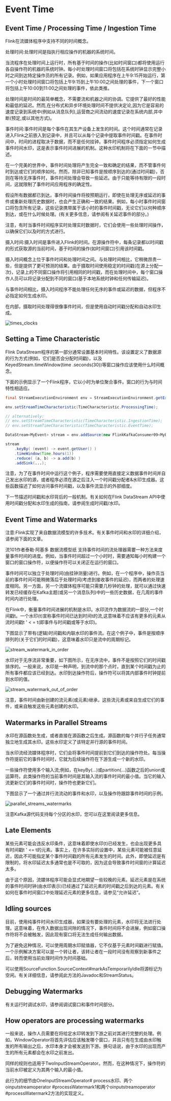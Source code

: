 # Event Time

## Event Time / Processing Time / Ingestion Time
Flink在流媒体程序中支持不同的时间概念。

处理时间:处理时间是指执行相应操作的机器的系统时间。

当流程序在处理时间上运行时，所有基于时间的操作(比如时间窗口)都将使用运行各自操作符的机器的系统时钟。每小时处理时间窗口将包括在系统时钟显示完整小时之间到达特定操作员的所有记录。例如，如果应用程序在上午9:15开始运行，第一个小时处理时间窗口将包括上午9:15到上午10:00之间处理的事件，下一个窗口将包括上午10:00到11:00之间处理的事件，依此类推。

处理时间是时间的最简单概念，不需要流和机器之间的协调。它提供了最好的性能和最低的延迟。然而,在分布式和异步环境处理时间不提供决定论,因为它是容易的速度记录到系统中(例如从消息队列),运营商之间流动的速度记录在系统内部,并中断(预定,或以其他方式)。

事件时间:事件时间是每个事件在其生产设备上发生的时间。这个时间通常在记录进入Flink之前嵌入到记录中，并且可以从每个记录中提取事件时间戳。在事件时间中，时间的进程取决于数据，而不是任何挂钟。事件时间程序必须指定如何生成事件时间水印，这是表示事件时间进展的机制。这种水印机制将在下面的一节中描述。

在一个完美的世界中，事件时间处理将产生完全一致和确定的结果，而不管事件何时到达或它们的顺序如何。然而，除非已知事件是按顺序到达的(通过时间戳)，否则在等待无序事件时，事件时间处理会导致一些延迟。由于只能等待有限的一段时间，这就限制了事件时间应用程序的确定性。

假设所有数据都已到达，事件时间操作将按预期运行，即使在处理无序或延迟的事件或重新处理历史数据时，也会产生正确和一致的结果。例如，每小时事件时间窗口将包含所有记录，这些记录携带属于该小时的事件时间戳，无论它们以何种顺序到达，或在什么时候处理。(有关更多信息，请参阅有关延迟事件的部分。)

注意，有时当事件时间程序实时处理实时数据时，它们会使用一些处理时间操作，以确保它们以及时的方式进行。

摄入时间:摄入时间是事件进入Flink的时间。在源操作符中，每条记录都以时间戳的形式获取源的当前时间，基于时间的操作(如时间窗口)引用该时间戳。

摄入时间概念上位于事件时间和处理时间之间。与处理时间相比，它稍微昂贵一些，但是提供了更可预测的结果。由于摄取时间使用稳定的时间戳(在源上分配一次)，记录上的不同窗口操作将引用相同的时间戳，而在处理时间中，每个窗口操作人员可以将记录分配到不同的窗口(基于本地系统时钟和任何传输延迟)。

与事件时间相比，摄入时间程序不能处理任何无序的事件或延迟的数据，但程序不必指定如何生成水印。

在内部，摄取时间处理得很像事件时间，但是使用自动时间戳分配和自动水印生成。

![times_clocks](../images/times_clocks.svg)

## Setting a Time Characteristic
Flink DataStream程序的第一部分通常设置基本时间特性。该设置定义了数据源的行为方式(例如，它们是否会分配时间戳)，以及KeyedStream.timeWindow(time .seconds(30))等窗口操作应该使用什么时间概念。

下面的示例显示了一个Flink程序，它以小时为单位聚合事件。窗口的行为与时间特性相适应。

```java
final StreamExecutionEnvironment env = StreamExecutionEnvironment.getExecutionEnvironment();

env.setStreamTimeCharacteristic(TimeCharacteristic.ProcessingTime);

// alternatively:
// env.setStreamTimeCharacteristic(TimeCharacteristic.IngestionTime);
// env.setStreamTimeCharacteristic(TimeCharacteristic.EventTime);

DataStream<MyEvent> stream = env.addSource(new FlinkKafkaConsumer09<MyEvent>(topic, schema, props));

stream
    .keyBy( (event) -> event.getUser() )
    .timeWindow(Time.hours(1))
    .reduce( (a, b) -> a.add(b) )
    .addSink(...);
```

注意，为了在事件时间中运行这个例子，程序需要使用直接定义数据事件时间并自己发出水印的源，或者程序必须在源之后注入一个时间戳分配者&水印生成器。这些函数描述了如何访问事件时间戳，以及事件流显示的外部细度。

下一节描述时间戳和水印背后的一般机制。有关如何在Flink DataStream API中使用时间戳分配和水印生成的指南，请参阅生成时间戳/水印。

## Event Time and Watermarks

注意:Flink实现了来自数据流模型的许多技术。有关事件时间和水印的详细介绍，请参阅下面的文章。

流101作者泰勒·阿基多
数据流模型纸
支持事件时间的流处理器需要一种方法来度量事件时间的进度。例如，当事件时间超过一个小时时，需要通知每小时构建一个窗口的窗口操作符，以便操作符可以关闭正在运行的窗口。

事件时间可以独立于处理时间(由挂钟测量)进行。例如，在一个程序中，操作员当前的事件时间可能稍微落后于处理时间(考虑到接收事件的延迟)，而两者的处理速度相同。另一方面，另一个流媒体程序可能只需要几秒钟的处理，就可以通过快速转发已经缓存在Kafka主题(或另一个消息队列)中的一些历史数据，在几周的事件时间内进行处理。

在Flink中，衡量事件时间进展的机制是水印。水印流作为数据流的一部分,一个时间戳t。一个水印(t)宣称事件时间已达到时间t的流,这意味着不应该有更多的元素从流时间戳t ' < = t(即事件与时间戳或等于水印)。

下图显示了带有(逻辑)时间戳和内联水印的事件流。在这个例子中，事件是按顺序排列的(关于它们的时间戳)，这意味着水印只是流中的周期标记。

![stream_watermark_in_order](../images/stream_watermark_in_order.svg)

水印对于无序流非常重要，如下图所示，在无序流中，事件不是按照它们的时间戳排序的。一般来说，水印是一种声明，到流中的那个点时，直到某个时间戳为止的所有事件都应该已经到达。水印到达操作符后，操作符可以将其内部事件时钟提前到水印的值。

![stream_watermark_out_of_order](../images/stream_watermark_out_of_order.svg)

注意，事件时间由新创建的流元素(或元素)继承，这些流元素或来自生成它们的事件，或来自触发这些元素创建的水印。

## Watermarks in Parallel Streams
水印在源函数处生成，或者直接在源函数之后生成。源函数的每个并行子任务通常独立地生成其水印。这些水印定义了该特定并行源的事件时间。

当水印流经流媒体程序时，它们会将事件时间提前到它们到达的操作符处。每当操作符提前它的事件时间时，它就为后续操作符在下游生成一个新的水印。

一些操作符使用多个输入流;例如，在keyBy(…)或partition(…)函数之后的union或运算符。此类操作符的当前事件时间是其输入流的事件时间的最小值。当它的输入流更新它们的事件时间时，操作符也更新它们。

下图显示了一个通过并行流流动的事件和水印，以及操作符跟踪事件时间的示例。

![parallel_streams_watermarks](../images/parallel_streams_watermarks.svg)

注意Kafka源代码支持每个分区的水印，您可以在这里阅读更多信息。

## Late Elements

某些元素可能会违反水印条件，这意味着即使水印(t)已经发生，也会出现更多具有时间戳t ' <= t的元素。事实上，在许多实际的设置中，某些元素可能被任意延迟，因此不可能指定某个事件时间戳的所有元素发生的时间。此外，即使延迟是有限制的，将水印延迟太多通常也是不可取的，因为这会导致事件时间窗的计算延迟太多。

由于这个原因，流媒体程序可能会显式地期望一些较晚的元素。延迟元素是在系统的事件时间时钟(由水印表示)已经通过了延迟元素的时间戳之后到达的元素。有关如何在事件时间窗口中处理延迟元素的更多信息，请参见“允许延迟”。

## Idling sources

目前，使用纯事件时间水印生成器，如果没有要处理的元素，水印将无法进行处理。这意味着，在传入数据出现间隙的情况下，事件时间将不会进展，例如窗口操作符将不会被触发，因此现有窗口将无法生成任何输出数据。

为了避免这种情况，可以使用周期水印赋值器，它不仅基于元素时间戳进行赋值。一个示例解决方案可以是一个转让者，该转让者在一段时间没有观察到新事件之后，转而使用当前处理时间作为时间基础。

可以使用SourceFunction.SourceContext#markAsTemporarilyIdle将源标记为空闲。有关详细信息，请参阅此方法的Javadoc和StreamStatus。

## Debugging Watermarks
有关运行时调试水印，请参阅调试窗口和事件时间部分。

## How operators are processing watermarks

一般来说，操作人员需要在将给定水印转发到下游之前对其进行完整的处理。例如，WindowOperator将首先评估应该触发哪个窗口，并且只有在生成由水印触发的所有输出之后，水印本身才会被发送到下游。换句话说，由于水印的出现而产生的所有元素都会在水印之前发出。

同样的规则也适用于TwoInputStreamOperator。然而，在这种情况下，操作符的当前水印被定义为其两个输入的最小值。

此行为的细节由OneInputStreamOperator# process水印、两个oinputstreamoperator #processWatermark1和两个oinputstreamoperator #processWatermark2方法的实现定义。